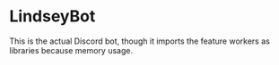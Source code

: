 # LindseyBot

This is the actual Discord bot, though it imports the feature workers as libraries because memory usage.
